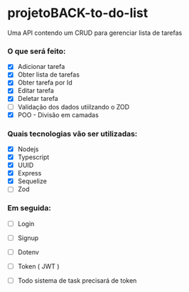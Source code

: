 # projetoBACK-to-do-list

Uma API contendo um CRUD para gerenciar lista de tarefas

### O que será feito:
- [x] Adicionar tarefa
- [x] Obter lista de tarefas
- [x] Obter tarefa por Id
- [x] Editar tarefa
- [x] Deletar tarefa
- [ ] Validação dos dados utiilzando o ZOD
- [x] POO - Divisão em camadas

### Quais tecnologias vão ser utilizadas:

- [x] Nodejs
- [x] Typescript
- [x] UUID
- [x] Express
- [x] Sequelize
- [ ] Zod
 
### Em seguida:
- [ ] Login
- [ ] Signup
- [ ] Dotenv
- [ ] Token ( JWT )
- [ ] Todo sistema de task precisará de token
  
